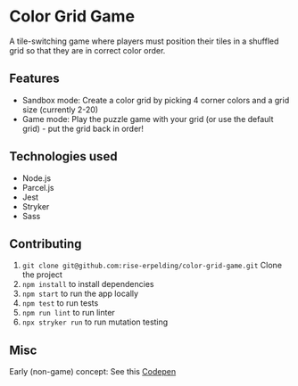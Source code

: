# Color Grid Game

A tile-switching game where players must position their tiles in a shuffled grid so that they are in correct color order.


## Features
* Sandbox mode: Create a color grid by picking 4 corner colors and a grid size (currently 2-20)
* Game mode: Play the puzzle game with your grid (or use the default grid) - put the grid back in order!

## Technologies used
* Node.js
* Parcel.js
* Jest
* Stryker
* Sass

## Contributing
1. `git clone git@github.com:rise-erpelding/color-grid-game.git` Clone the project
2. `npm install` to install dependencies
3. `npm start` to run the app locally
4. `npm test` to run tests
5. `npm run lint` to run linter
6. `npx stryker run` to run mutation testing

## Misc
Early (non-game) concept: See this [Codepen](https://codepen.io/riseerpelding/pen/JjErOVd)
